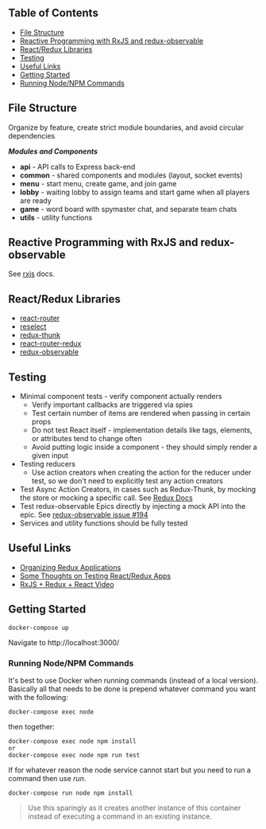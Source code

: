 ## Table of Contents
- [File Structure](#file-structure)
- [Reactive Programming with RxJS and redux-observable](#reactive-programming-with-rxjs-and-redux-observable)
- [React/Redux Libraries](#reactredux-libraries)
- [Testing](#testing)
- [Useful Links](#useful-links)
- [Getting Started](#getting-started)
- [Running Node/NPM Commands](#running-nodenpm-commands)

## File Structure
Organize by feature, create strict module boundaries, and avoid circular dependencies

***Modules and Components***
- **api** - API calls to Express back-end
- **common** - shared components and modules (layout, socket events)
- **menu** - start menu, create game, and join game
- **lobby** - waiting lobby to assign teams and start game when all players are ready
- **game** - word board with spymaster chat, and separate team chats
- **utils** - utility functions

## Reactive Programming with RxJS and redux-observable
See [rxjs](docs/rxjs.md) docs.

## React/Redux Libraries
- [react-router](https://reacttraining.com/react-router/)
- [reselect](https://github.com/reactjs/reselect)
- [redux-thunk](https://github.com/gaearon/redux-thunk)
- [react-router-redux](https://github.com/reactjs/react-router-redux)
- [redux-observable](https://redux-observable.js.org/)

## Testing
- Minimal component tests - verify component actually renders
  - Verify important callbacks are triggered via spies
  - Test certain number of items are rendered when passing in certain props
  - Do not test React itself - implementation details like tags, elements, or attributes tend to change often
  - Avoid putting logic inside a component - they should simply render a given input
- Testing reducers
  - Use action creators when creating the action for the reducer under test, so we don't need to explicitly test any action creators
- Test Async Action Creators, in cases such as Redux-Thunk, by mocking the store or mocking a specific call. See [Redux Docs](http://redux.js.org/docs/recipes/WritingTests.html)
- Test redux-observable Epics directly by injecting a mock API into the epic. See [redux-observable issue #194](https://github.com/redux-observable/redux-observable/issues/194)
- Services and utility functions should be fully tested

## Useful Links
- [Organizing Redux Applications](https://jaysoo.ca/2016/02/28/organizing-redux-application/)
- [Some Thoughts on Testing React/Redux Apps](https://medium.com/javascript-inside/some-thoughts-on-testing-react-redux-applications-8571fbc1b78f)
- [RxJS + Redux + React Video](https://www.youtube.com/watch?v=AslncyG8whg)

## Getting Started
```
docker-compose up
```
Navigate to http://localhost:3000/

### Running Node/NPM Commands
It's best to use Docker when running commands (instead of a local version).
Basically all that needs to be done is prepend whatever command you want with the following:
```
docker-compose exec node
```
then together:
```
docker-compose exec node npm install
or
docker-compose exec node npm run test
```

If for whatever reason the node service cannot start but you need to run a command then use _run_.
```
docker-compose run node npm install
```
> Use this sparingly as it creates another instance of this container instead of executing a command in an existing instance.

